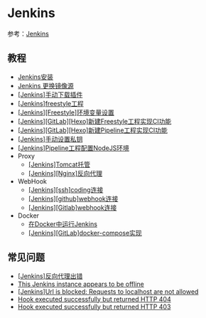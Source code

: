 
# Jenkins

参考：[Jenkins](https://jenkins.io/)

## 教程

* [Jenkins安装](https://www.zhujian.tech/posts/5d15ec84.html)
* [Jenkins 更换镜像源](https://www.zhujian.tech/posts/9ff7f63d.html)
* [[Jenkins]手动下载插件](https://www.zhujian.tech/posts/373e88b0.html)
* [[Jenkins]freestyle工程](https://www.zhujian.tech/posts/fddee3e1.html)
* [[Jenkins][Freestyle]环境变量设置](https://www.zhujian.tech/posts/f2f14bee.html)
* [[Jenkins][GitLab][Hexo]新建Freestyle工程实现CI功能](https://www.zhujian.tech/posts/446d640.html)
* [[Jenkins][GitLab][Hexo]新建Pipeline工程实现CI功能](https://www.zhujian.tech/posts/f80ec296.html)
* [[Jenkins]手动设置私钥](https://zhujian.tech/posts/c343c930.html)
* [[Jenkins]Pipeline工程配置NodeJS环境](https://www.zhujian.tech/posts/d521b4ea.html)
* Proxy
    * [[Jenkins]Tomcat托管](https://www.zhujian.tech/posts/bc77c204.html)
    * [[Jenkins][Nginx]反向代理](https://www.zhujian.tech/posts/7c823af7.html)
* WebHook
    * [[Jenkins][ssh]coding连接](https://www.zhujian.tech/posts/6185d82f.html)
    * [[Jenkins][github]webhook连接](https://www.zhujian.tech/posts/341b6b1e.html)
    * [[Jenkins][Gitlab]webhook连接](https://www.zhujian.tech/posts/6ff96ec3.html) 
* Docker
    * [在Docker中运行Jenkins](https://zhujian.tech/posts/202ee452.html)
    * [[Jenkins][GitLab]docker-compose实现](https://www.zhujian.tech/posts/1431c640.html)

## 常见问题

- [[Jenkins]反向代理出错](https://www.zhujian.tech/posts/adc5ce0c.html)
- [This Jenkins instance appears to be offline](https://www.zhujian.tech/posts/6af1c833.html)
- [[Jenkins]Url is blocked: Requests to localhost are not allowed](https://www.zhujian.tech/posts/5d46d7f9.html)
- [Hook executed successfully but returned HTTP 404](https://www.zhujian.tech/posts/6ff96ec3.html)
- [Hook executed successfully but returned HTTP 403](https://www.zhujian.tech/posts/6ff96ec3.html)
